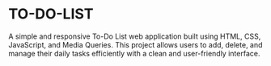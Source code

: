 # TO-DO-LIST
A simple and responsive To-Do List web application built using HTML, CSS, JavaScript, and Media Queries. This project allows users to add, delete, and manage their daily tasks efficiently with a clean and user-friendly interface.
